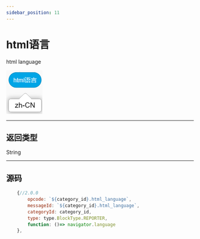 ```yaml
---
sidebar_position: 11
---
```

# html语言

html language

![img](img\html_language\image.png)  


***
## 返回类型
String


***
## 源码
```js title="/categorys/convenient.js"
    {//2.0.0
        opcode: `${category_id}.html_language`,
        messageId: `${category_id}.html_language`,
        categoryId: category_id,
        type: type.BlockType.REPORTER,
        function: ()=> navigator.language
    },
```
